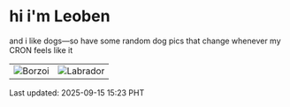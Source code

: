 # hi i'm Leoben

and i like dogs—so have some random dog pics that change whenever my CRON feels like it

|  |  |
|--------|----------|
| ![Borzoi](https://random-dog-vercel.vercel.app/api/random-borzoi?v=1757921014) | ![Labrador](https://random-dog-vercel.vercel.app/api/random-labrador?v=1757921014) |

Last updated: 2025-09-15 15:23 PHT
